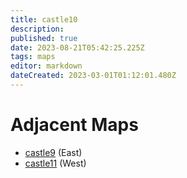 ```yaml
---
title: castle10
description: 
published: true
date: 2023-08-21T05:42:25.225Z
tags: maps
editor: markdown
dateCreated: 2023-03-01T01:12:01.480Z
---
```


# Adjacent Maps
 * [castle9](/maps/castle9) (East)
 * [castle11](/maps/castle11) (West)
